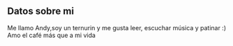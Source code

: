 ## Datos sobre mi


Me llamo Andy,soy un ternurin y me gusta leer, escuchar música y patinar :)
Amo el café más que a mi vida
